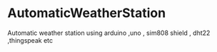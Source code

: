 # AutomaticWeatherStation
Automatic weather station using arduino ,uno , sim808 shield , dht22 ,thingspeak etc
